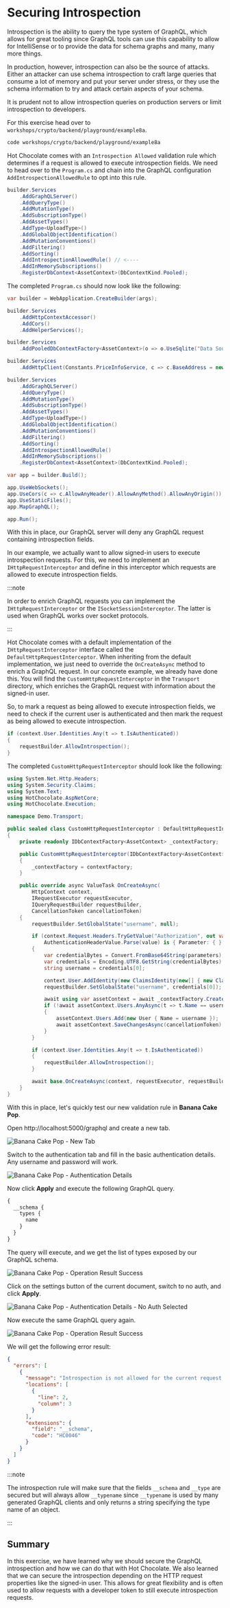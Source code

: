 # Securing Introspection

Introspection is the ability to query the type system of GraphQL, which allows for great tooling since GraphQL tools can use this capability to allow for IntelliSense or to provide the data for schema graphs and many, many more things.

In production, however, introspection can also be the source of attacks. Either an attacker can use schema introspection to craft large queries that consume a lot of memory and put your server under stress, or they use the schema information to try and attack certain aspects of your schema.

It is prudent not to allow introspection queries on production servers or limit introspection to developers.

For this exercise head over to `workshops/crypto/backend/playground/example8a`.

```bash
code workshops/crypto/backend/playground/example8a
```

Hot Chocolate comes with an `Introspection Allowed` validation rule which determines if a request is allowed to execute introspection fields. We need to head over to the `Program.cs` and chain into the GraphQL configuration `AddIntrospectionAllowedRule` to opt into this rule.

```csharp
builder.Services
    .AddGraphQLServer()
    .AddQueryType()
    .AddMutationType()
    .AddSubscriptionType()
    .AddAssetTypes()
    .AddType<UploadType>()
    .AddGlobalObjectIdentification()
    .AddMutationConventions()
    .AddFiltering()
    .AddSorting()
    .AddIntrospectionAllowedRule() // <----
    .AddInMemorySubscriptions()
    .RegisterDbContext<AssetContext>(DbContextKind.Pooled);
```

The completed `Program.cs` should now look like the following:

```csharp
var builder = WebApplication.CreateBuilder(args);

builder.Services
    .AddHttpContextAccessor()
    .AddCors()
    .AddHelperServices();

builder.Services
    .AddPooledDbContextFactory<AssetContext>(o => o.UseSqlite("Data Source=assets.db"));

builder.Services
    .AddHttpClient(Constants.PriceInfoService, c => c.BaseAddress = new("https://ccc-workshop-eu-functions.azurewebsites.net"));

builder.Services
    .AddGraphQLServer()
    .AddQueryType()
    .AddMutationType()
    .AddSubscriptionType()
    .AddAssetTypes()
    .AddType<UploadType>()
    .AddGlobalObjectIdentification()
    .AddMutationConventions()
    .AddFiltering()
    .AddSorting()
    .AddIntrospectionAllowedRule()
    .AddInMemorySubscriptions()
    .RegisterDbContext<AssetContext>(DbContextKind.Pooled);

var app = builder.Build();

app.UseWebSockets();
app.UseCors(c => c.AllowAnyHeader().AllowAnyMethod().AllowAnyOrigin());
app.UseStaticFiles();
app.MapGraphQL();

app.Run();
```

With this in place, our GraphQL server will deny any GraphQL request containing introspection fields.

In our example, we actually want to allow signed-in users to execute introspection requests. For this, we need to implement an `IHttpRequestInterceptor` and define in this interceptor which requests are allowed to execute introspection fields.

:::note

In order to enrich GraphQL requests you can implement the `IHttpRequestInterceptor` or the `ISocketSessionInterceptor`. The latter is used when GraphQL works over socket protocols.

:::

Hot Chocolate comes with a default implementation of the `IHttpRequestInterceptor` interface called the `DefaultHttpRequestInterceptor`. When inheriting from the default implementation, we just need to override the `OnCreateAsync` method to enrich a GraphQL request. In our concrete example, we already have done this. You will find the `CustomHttpRequestInterceptor` in the `Transport` directory, which enriches the GraphQL request with information about the signed-in user.

So, to mark a request as being allowed to execute introspection fields, we need to check if the current user is authenticated and then mark the request as being allowed to execute introspection.

```csharp
if (context.User.Identities.Any(t => t.IsAuthenticated))
{
    requestBuilder.AllowIntrospection();
}
```

The completed `CustomHttpRequestInterceptor` should look like the following:

```csharp
using System.Net.Http.Headers;
using System.Security.Claims;
using System.Text;
using HotChocolate.AspNetCore;
using HotChocolate.Execution;

namespace Demo.Transport;

public sealed class CustomHttpRequestInterceptor : DefaultHttpRequestInterceptor
{
    private readonly IDbContextFactory<AssetContext> _contextFactory;

    public CustomHttpRequestInterceptor(IDbContextFactory<AssetContext> contextFactory)
    {
        _contextFactory = contextFactory;
    }

    public override async ValueTask OnCreateAsync(
        HttpContext context,
        IRequestExecutor requestExecutor,
        IQueryRequestBuilder requestBuilder,
        CancellationToken cancellationToken)
    {
        requestBuilder.SetGlobalState("username", null);

        if (context.Request.Headers.TryGetValue("Authorization", out var value) && 
            AuthenticationHeaderValue.Parse(value) is { Parameter: { } parameters })
        {
            var credentialBytes = Convert.FromBase64String(parameters);
            var credentials = Encoding.UTF8.GetString(credentialBytes).Split(':', 2);
            string username = credentials[0];

            context.User.AddIdentity(new ClaimsIdentity(new[] { new Claim("sub", credentials[0]) }, "basic"));
            requestBuilder.SetGlobalState("username", credentials[0]);

            await using var assetContext = await _contextFactory.CreateDbContextAsync(cancellationToken);
            if (!await assetContext.Users.AnyAsync(t => t.Name == username, cancellationToken))
            {
                assetContext.Users.Add(new User { Name = username });
                await assetContext.SaveChangesAsync(cancellationToken);
            }
        }

        if (context.User.Identities.Any(t => t.IsAuthenticated))
        {
            requestBuilder.AllowIntrospection();
        }

        await base.OnCreateAsync(context, requestExecutor, requestBuilder, cancellationToken);
    }
}
```

With this in place, let's quickly test our new validation rule in **Banana Cake Pop**.

Open http://localhost:5000/graphql and create a new tab.

![Banana Cake Pop - New Tab](../images/example8a-bcp1.png)

Switch to the authentication tab and fill in the basic authentication details. Any username and password will work.

![Banana Cake Pop - Authentication Details](../images/example8a-bcp2.png)

Now click **Apply** and execute the following GraphQL query.

```graphql
{
  __schema {
    types {
      name
    }
  }
}
```

The query will execute, and we get the list of types exposed by our GraphQL schema.

![Banana Cake Pop - Operation Result Success](../images/example8a-bcp3.png)

Click on the settings button of the current document, switch to no auth, and click **Apply**.

![Banana Cake Pop - Authentication Details - No Auth Selected](../images/example8a-bcp4.png)

Now execute the same GraphQL query again.

![Banana Cake Pop - Operation Result Success](../images/example8a-bcp5.png)

We will get the following error result:

```json
{
  "errors": [
    {
      "message": "Introspection is not allowed for the current request.",
      "locations": [
        {
          "line": 2,
          "column": 3
        }
      ],
      "extensions": {
        "field": "__schema",
        "code": "HC0046"
      }
    }
  ]
}
```

:::note

The introspection rule will make sure that the fields `__schema` and `__type` are secured but will always allow `__typename` since `__typename` is used by many generated GraphQL clients and only returns a string specifying the type name of an object.

:::

## Summary

In this exercise, we have learned why we should secure the GraphQL introspection and how we can do that with Hot Chocolate. We also learned that we can secure the introspection depending on the HTTP request properties like the signed-in user. This allows for great flexibility and is often used to allow requests with a developer token to still execute introspection requests.
